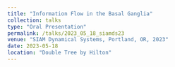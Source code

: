```yaml
---
title: "Information Flow in the Basal Ganglia"
collection: talks
type: "Oral Presentation"
permalink: /talks/2023_05_18_siamds23
venue: "SIAM Dynamical Systems, Portland, OR, 2023"
date: 2023-05-18
location: "Double Tree by Hilton"
---
```

